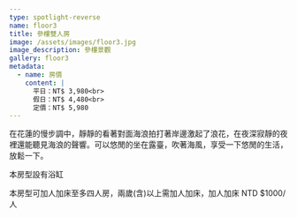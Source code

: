 ```yaml
---
type: spotlight-reverse
name: floor3
title: 參樓雙人房
image: /assets/images/floor3.jpg
image_description: 參樓景觀
gallery: floor3
metadata:
  - name: 房價
    content: |
      平日：NT$ 3,980<br>
      假日：NT$ 4,480<br>
      定價：NT$ 5,980
---
```



在花蓮的慢步調中，靜靜的看著對面海浪拍打著岸邊激起了浪花，在夜深寂靜的夜裡還能聽見海浪的聲響。可以悠閒的坐在露臺，吹著海風，享受一下悠閒的生活，放鬆一下。

本房型設有浴缸

本房型可加人加床至多四人房，兩歲(含)以上需加人加床，加人加床 NTD $1000/人
